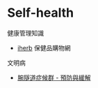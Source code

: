 # Self-health
健康管理知識


- [iherb](https://tw.iherb.com/) 保健品購物網


文明病

- [腕隧道症候群 - 預防與緩解](https://health.udn.com/health/story/5967/3770072)
